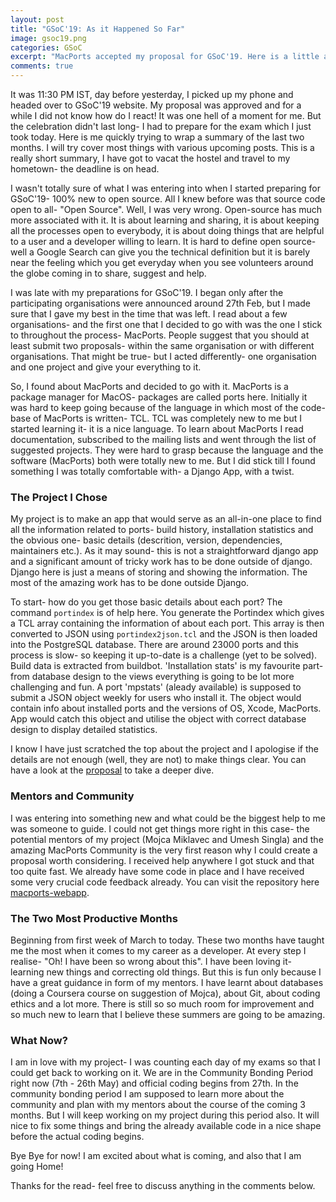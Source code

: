 ```yaml
---
layout: post
title: "GSoC'19: As it Happened So Far"
image: gsoc19.png
categories: GSoC
excerpt: "MacPorts accepted my proposal for GSoC'19. Here is a little about the project and how the journey has been through the application period"
comments: true
---
```

It was 11:30 PM IST, day before yesterday, I picked up my phone and headed over to GSoC'19 website. My proposal was approved and for a while I did not know how do I react! It was one hell of a moment for me. But the celebration didn't last long- I had to prepare for the exam which I just took today. Here is me quickly trying to wrap a summary of the last two months. I will try cover most things with various upcoming posts. This is a really short summary, I have got to vacat the hostel and travel to my hometown- the deadline is on head.

I wasn't totally sure of what I was entering into when I started preparing for GSoC'19- 100% new to open source.
All I knew before was that source code open to all- "Open Source". Well, I was very wrong. Open-source has much
more associated with it. It is about learning and sharing, it is about keeping all the processes open to
everybody, it is about doing things that are helpful to a user and a developer willing to learn. It is hard
to define open source- well a Google Search can give you the technical definition but it is barely near the feeling
which you get everyday when you see volunteers around the globe coming in to share, suggest and help.

I was late with my preparations for GSoC'19. I began only after the participating organisations were announced
around 27th Feb, but I made sure that I gave my best in the time that was left. I read about a few organisations- and the first one that I decided to go with was the one I stick
to throughout the process- MacPorts. People suggest that you should at least submit two proposals- within the same organisation
or with different organisations. That might be true- but I acted differently- one organisation and one project and
give your everything to it.

So, I found about MacPorts and decided to go with it. MacPorts is a package manager for MacOS- packages are called ports
here. Initially it was hard to keep going because of the language in which most of the code-base of MacPorts is written- TCL.
TCL was completely new to me but I started learning it- it is a nice language. To learn about MacPorts I read documentation, 
subscribed to the mailing lists and went through the list of suggested projects. They were hard to grasp 
because the language and the software (MacPorts) both were totally new to me. But I did stick till I found something
I was totally comfortable with- a Django App, with a twist.

### The Project I Chose
My project is to make an app that would serve as an all-in-one place to find all the information related to ports- build history, installation statistics and the obvious one- basic details (descrition, version, dependencies, maintainers etc.). As it may sound- this is not a straightforward django app and a significant amount of tricky work has to be done outside of django. Django here is just a means of storing and showing the information. The most of the amazing work has to be done outside Django.

To start- how do you get those basic details about each port? The command `portindex` is of help here. You generate the Portindex which gives a TCL array containing the information of about each port. This array is then converted to JSON using `portindex2json.tcl` and the JSON is then loaded into the PostgreSQL database. There are around 23000 ports and this process is slow- so keeping it up-to-date is a challenge (yet to be solved).
Build data is extracted from buildbot. 'Installation stats' is my favourite part- from database design to the views everything is going to be lot more challenging and fun. A port 'mpstats' (aleady available) is supposed to submit a JSON object weekly for users who install it. The object would contain info about installed ports and the versions of OS, Xcode, MacPorts. App would catch this object and utilise the object with correct database design to display detailed statistics.

I know I have just scratched the top about the project and I apologise if the details are not enough (well, they are not) to make things clear. You can have a look at the [proposal](https://drive.google.com/open?id=1MwUHiwcOA4qozKRObIq16v940w6Zm_1_) to take a deeper dive.

### Mentors and Community
I was entering into something new and what could be the biggest help to me was someone to guide. I could not get things more right in this case- the potential mentors of my project (Mojca Miklavec and Umesh Singla) and the amazing MacPorts Community is the very first reason why I could create a proposal worth considering. I received help anywhere I got stuck and that too quite fast. We already have some code in place and I have received some very crucial code feedback already. You can visit the repository here [macports-webapp](https://github.com/macports/macports-webapp).

### The Two Most Productive Months
Beginning from first week of March to today. These two months have taught me the most when it comes to my career as a developer. At every step I realise- "Oh! I have been so wrong about this". I have been loving it- learning new things and correcting old things. But this is fun only because I have a great guidance in form of my mentors. I have learnt about databases (doing a Coursera course on suggestion of Mojca), about Git, about coding ethics and a lot more. There is still so so much room for improvement and so much new to learn that I believe these summers are going to be amazing.


### What Now?
I am in love with my project- I was counting each day of my exams so that I could get back to working on it. We are in the Community Bonding Period right now (7th - 26th May) and official coding begins from 27th. In the community bonding period I am supposed to learn more about the community and plan with my mentors about the course of the coming 3 months. But I will keep working on my project during this period also. It will nice to fix some things and bring the already available code in a nice shape before the actual coding begins.

Bye Bye for now! I am excited about what is coming, and also that I am going Home!

Thanks for the read- feel free to discuss anything in the comments below.